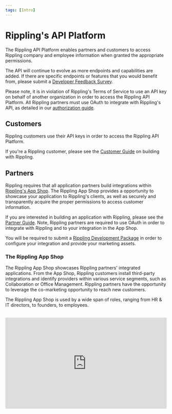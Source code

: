 ```yaml
---
tags: [Intro]
---
```


# Rippling's API Platform

The Rippling API Platform enables partners and customers to access Rippling company and employee information when granted the appropriate permissions.

The API will continue to evolve as more endpoints and capabilities are added. If there are specific endpoints or features that you would benefit from, please submit a [Developer Feedback Survey](https://developer.rippling.com/docs/rippling-api/docs/Submit/feedback-survey.md).

Please note, it is in violation of Rippling's Terms of Service to use an API key on behalf of another organization in order to access the Rippling API Platform. All Rippling partners must use OAuth to integrate with Rippling's API, as detailed in our [authorization guide](https://developer.rippling.com/docs/rippling-api/docs/Getting-Started/f-Authorization.md).

## Customers

Rippling customers use their API keys in order to access the Rippling API Platform.

If you're a Rippling customer, please see the [Customer Guide](https://developer.rippling.com/docs/rippling-api/docs/Getting-Started/b-Customers.md) on building with Rippling.

## Partners

Rippling requires that all application partners build integrations within [Rippling's App Shop](https://rippling.com/app-shop). The Rippling App Shop provides a opportunity to showcase your application to Rippling's clients, as well as securely and transparently acquire the proper permissions to access customer information.

If you are interested in building an application with Rippling, please see the [Partner Guide](https://developer.rippling.com/docs/rippling-api/docs/Getting-Started/c-Partners.md). Note, Rippling partners are required to use OAuth in order to integrate with Rippling and to your integration in the App Shop.

You will be required to submit a [Rippling Development Package](https://developer.rippling.com/docs/rippling-api/docs/Submit/development-package.md) in order to configure your integration and provide your marketing assets.

### The Rippling App Shop

The Rippling App Shop showcases Rippling partners' integrated applications. From the App Shop, Rippling customers install third-party integrations and identify providers within various service segments, such as Collaboration or Office Management. Rippling partners have the opportunity to leverage the co-marketing opportunity to reach new customers.

The Rippling App Shop is used by a wide span of roles, ranging from HR & IT directors, to founders, to employees.

<br />

<div style="position: relative; padding-bottom: 56.25%; height: 0;"><iframe src="https://www.loom.com/embed/5d86d735ef8244559790dcca2db7e462" frameborder="0" webkitallowfullscreen mozallowfullscreen allowfullscreen style="position: absolute; top: 0; left: 0; width: 100%; height: 100%;"></iframe></div>
